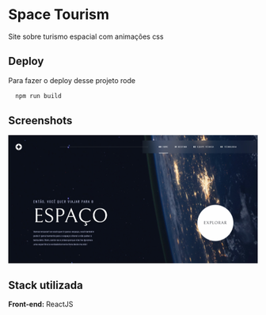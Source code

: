 
# Space Tourism

Site sobre turismo espacial com animações css


## Deploy

Para fazer o deploy desse projeto rode

```bash
  npm run build
```


## Screenshots

![App Screenshot](https://github.com/MatheusKristman/Space-Tourism/blob/main/Space-Tourism-Screenshot.png)


## Stack utilizada

**Front-end:** ReactJS

